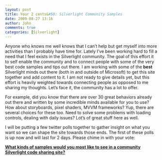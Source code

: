 ```yaml
---
layout: post
title: Your 2 cents&#58; Silverlight Community Samples
date: 2009-08-27 13:16
author: John
comments: true
categories: [Silverlight]
---
```

<p>Anyone who knows me well knows that I can’t help but get myself into more activities than I probably have time for. Lately I’ve been working hard to fill a need that I feel exists in the Silverlight community. The goal of this effort it to self enable the community and to connect people with some of the very best code samples and tips out there. I am working with some of the <strong>best</strong> Silverlight minds out there (both in and outside of Microsoft) to get this site together and add content to it. I am not ready to give details yet, but this effort is heavily weighted towards connecting people as opposed to me sharing my thoughts. Let’s face it, the community has a lot to offer.</p>  <p>For example, did you know that there are over 30 great behaviors already out there and written by some incredible minds available for you to use? How about storyboards, pixel shaders, MVVM frameworks? Yup, there are several choices for these too. Need to solve some problems with loading controls, dealing with daily issues? Lot’s of great stuff here as well. </p>  <p>I will be putting a few twitter polls together to gather insight on what you want so we can shape the site towards those ends. The first of these polls is up now and will last for 2 days. Please chime in with your vote:</p>  <p><strong><a href="http://www.twitterpoll.net/node/108">What kinds of samples would you most like to see in a community Silverlight code sharing site?</a></strong></p>

